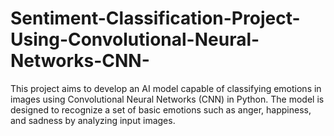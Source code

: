 # Sentiment-Classification-Project-Using-Convolutional-Neural-Networks-CNN-
This project aims to develop an AI model capable of classifying emotions in images using Convolutional Neural Networks (CNN) in Python. The model is designed to recognize a set of basic emotions such as anger, happiness, and sadness by analyzing input images.
